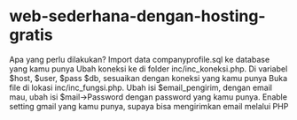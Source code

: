 # web-sederhana-dengan-hosting-gratis
Apa yang perlu dilakukan?
Import data companyprofile.sql ke database yang kamu punya
Ubah koneksi ke di folder inc/inc_koneksi.php. Di variabel $host, $user, $pass $db, sesuaikan dengan koneksi yang kamu punya
Buka file di lokasi inc/inc_fungsi.php. Ubah isi $email_pengirim, dengan email mau, ubah isi $mail->Password dengan password yang kamu punya.
Enable setting gmail yang kamu punya, supaya bisa mengirimkan email melalui PHP
